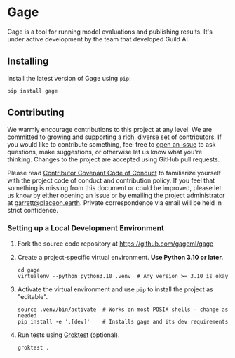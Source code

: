 # Gage

Gage is a tool for running model evaluations and publishing results.
It's under active development by the team that developed Guild AI.

## Installing

Install the latest version of Gage using `pip`:

``` shell
pip install gage
```

## Contributing

We warmly encourage contributions to this project at any level. We are
committed to growing and supporting a rich, diverse set of contributors.
If you would like to contribute something, feel free to [open an
issue](https://github.com/gageml/gage/issues) to ask questions, make
suggestions, or otherwise let us know what you're thinking. Changes to
the project are accepted using GitHub pull requests.

Please read [Contributor Covenant Code of Conduct](CONTRIBUTING.md) to
familiarize yourself with the project code of conduct and contribution
policy. If you feel that something is missing from this document or
could be improved, please let us know by either opening an issue or by
emailing the project administrator at garrett@placeon.earth. Private
correspondence via email will be held in strict confidence.

### Setting up a Local Development Environment

1. Fork the source code repository at https://github.com/gageml/gage

2. Create a project-specific virtual environment. **Use Python 3.10 or
   later.**

   ``` shell
   cd gage
   virtualenv --python python3.10 .venv  # Any version >= 3.10 is okay
   ```

3. Activate the virtual environment and use `pip` to install the project
   as "editable".

   ``` shell
   source .venv/bin/activate  # Works on most POSIX shells - change as needed
   pip install -e '.[dev]'    # Installs gage and its dev requirements
   ```

4. Run tests using [Groktest](https://github.com/gar1t/groktest)
   (optional).

   ``` shell
   groktest .
   ```
